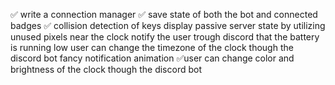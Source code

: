 ✅ write a connection manager
✅ save state of both the bot and connected badges
✅ collision detection of keys
display passive server state by utilizing unused pixels near the clock
notify the user trough discord that the battery is running low
user can change the timezone of the clock though the discord bot
fancy notification animation
✅user can change color and brightness of the clock though the discord bot
